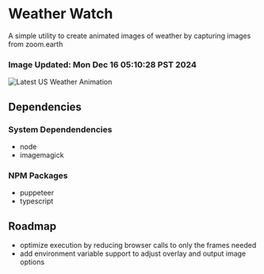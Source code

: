 # Weather Watch

A simple utility to create animated images of weather by capturing images from zoom.earth

### Image Updated: Mon Dec 16 05:10:28 PST 2024

![Latest US Weather Animation](animations/2024-12-16.webp)

## Dependencies
### System Dependendencies
* node
* imagemagick
### NPM Packages
* puppeteer
* typescript

## Roadmap
* optimize execution by reducing browser calls to only the frames needed
* add environment variable support to adjust overlay and output image options

